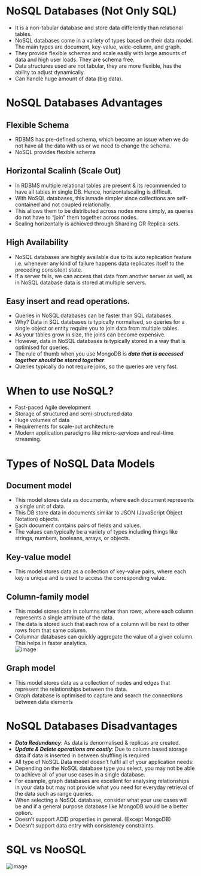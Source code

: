 # NoSQL Databases (Not Only SQL)
- It is a non-tabular database and store data differently than relational tables. 
- NoSQL databases come in a variety of types based on their data model. The main types are document, key-value, wide-column, and graph. 
- They provide flexible schemas and scale easily with large amounts of data and high user loads. They are schema free.
- Data structures used are not tabular, they are more flexible, has the ability to adjust dynamically.
- Can handle huge amount of data (big data).

# NoSQL Databases Advantages

## Flexible Schema
- RDBMS has pre-defined schema, which become an issue when we do not have all the data with us or we need to change the schema.
- NoSQL provides flexible schema

## Horizontal Scalinh (Scale Out)
 - In RDBMS multiple relational tables are present & its recommended to have all tables in single DB. Hence, horizontalscaling is difficult.
- With NoSQL databases, this ismade simpler since collections are self-contained and not coupled relationally. 
- This allows them to be distributed across nodes more simply, as queries do not have to “join” them together across nodes.
- Scaling horizontally is achieved through Sharding OR Replica-sets.

## High Availability
- NoSQL databases are highly available due to its auto replication feature i.e. whenever any kind of failure happens data replicates itself to the preceding consistent state.
- If a server fails, we can access that data from another server as well, as in NoSQL database data is stored at multiple servers.

## Easy insert and read operations.
- Queries in NoSQL databases can be faster than SQL databases. 
- Why? Data in SQL databases is typically normalised, so queries for a single object or entity require you to join data from multiple tables. 
- As your tables grow in size, the joins can become expensive. 
- However, data in NoSQL databases is typically stored in a way that is optimised for queries. 
- The rule of thumb when you use MongoDB is ***data that is accessed together should be stored together***. 
- Queries typically do not require joins, so the queries are very fast.

# When to use NoSQL?
- Fast-paced Agile development
- Storage of structured and semi-structured data
- Huge volumes of data
- Requirements for scale-out architecture
- Modern application paradigms like micro-services and real-time streaming.

# Types of NoSQL Data Models

## Document model
- This model stores data as documents, where each document represents a single unit of data.
- This DB store data in documents similar to JSON (JavaScript Object Notation) objects.
- Each document contains pairs of fields and values. 
- The values can typically be a variety of types including things like strings, numbers, booleans, arrays, or objects.

## Key-value model
- This model stores data as a collection of key-value pairs, where each key is unique and is used to access the corresponding value.

## Column-family model
- This model stores data in columns rather than rows, where each column represents a single attribute of the data.
- The data is stored such that each row of a column will be next to other rows from that same column.
- Columnar databases can quickly aggregate the value of a given column. This helps in faster analytics.  
![image](https://user-images.githubusercontent.com/117569148/216097606-e72fb622-2fa8-4b0f-b99d-ab71ed3b7889.png)

## Graph model
- This model stores data as a collection of nodes and edges that represent the relationships between the data.
- Graph database is optimised to capture and search the connections between data elements


# NoSQL Databases Disadvantages
- ***Data Redundancy***: As data is denormalised & replicas are created.
- ***Update & Delete operations are costly***: Due to column based storage data if data is inserted in between shuffling is required
- All type of NoSQL Data model doesn’t fulfil all of your application needs:
- Depending on the NoSQL database type you select, you may not be able to achieve all of your use cases in a single database. 
- For example, graph databases are excellent for analysing relationships in your data but may not provide what you need for everyday retrieval of the data such as range queries. 
- When selecting a NoSQL database, consider what your use cases will be and if a general purpose database like MongoDB would be a better option.
- Doesn’t support ACID properties in general. (Except MongoDB)
- Doesn’t support data entry with consistency constraints.

# SQL vs NooSQL  
![image](https://user-images.githubusercontent.com/117569148/216101703-7b4993fd-442f-4261-876d-e75336543b9b.png)

